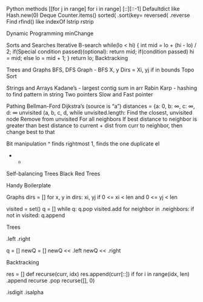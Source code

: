 Python methods
[[for j in range] for i in range]
[::][::-1]
Defaultdict		like Hash.new(0)
Deque
Counter.items()
sorted(    .sort(key=
reversed(    .reverse
Find 	rfind()  	like indexOf
lstrip rstrip

Dynamic Programming
minChange

Sorts and Searches
	Iterative B-search
        while(lo < hi) {
    int mid = lo + (hi - lo) / 2;
    if(Special condition passed)(optional):
        return mid; 
    if(condition passed)
    hi = mid;
    else 
    lo = mid + 1;
    }
    return lo;
Backtracking

Trees and Graphs
	BFS, DFS
	Graph - BFS
	X, y
	Dirs = 
	Xi, yj if in bounds
	Topo Sort

Strings and Arrays
Kadane’s - largest contig sum in arr
Rabin Karp - hashing to find pattern in string
Two pointers
Slow and Fast pointer

Pathing
Bellman-Ford
Dijkstra’s
(source is “a”)
    distances = {a: 0, b: ∞, c: ∞, d: ∞
    unvisited (a, b, c, d,
    while unvisited.length:
        Find the closest, unvisited node 
        Remove from unvisited
        For all neighbors
            If best distance to neighbor is greater than best distance to current + dist from curr to neighbor, then change best to that

Bit manipulation
^ finds rightmost 1, finds the one duplicate el
+ -


Self-balancing Trees
Black Red Trees

Handy Boilerplate

Graphs
dirs = []
for x, y in dirs:
    xi, yj
    if 0 <= xi < len and 0 <= yj < len

visited = set()
q = []
while q:
    q.pop
    visited.add
    for neighbor in .neighbors:
        if not in visited:
            q.append


Trees

.left
.right

q = []
newQ = []
newQ << .left
newQ << .right


Backtracking

res = []
def recurse(curr, idx)
    res.append(curr[::]) if
    for i in range(idx, len)
    .append
    recurse
    .pop
recurse([], 0)

.isdigit
.isalpha